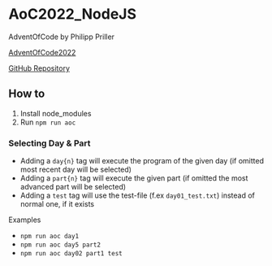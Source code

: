 # AoC2022_NodeJS

AdventOfCode by Philipp Priller

[AdventOfCode2022](https://adventofcode.com/)

[GitHub Repository](https://github.com/SubNet32/AoC2022_NodeJS)

## How to

1. Install node_modules
2. Run `npm run aoc`

### Selecting Day & Part

- Adding a `day{n}` tag will execute the program of the given day (if omitted most recent day will be selected)
- Adding a `part{n}` tag will execute the given part (if omitted the most advanced part will be selected)
- Adding a `test` tag will use the test-file (f.ex `day01_test.txt`) instead of normal one, if it exists

Examples

- `npm run aoc day1`
- `npm run aoc day5 part2`
- `npm run aoc day02 part1 test`
